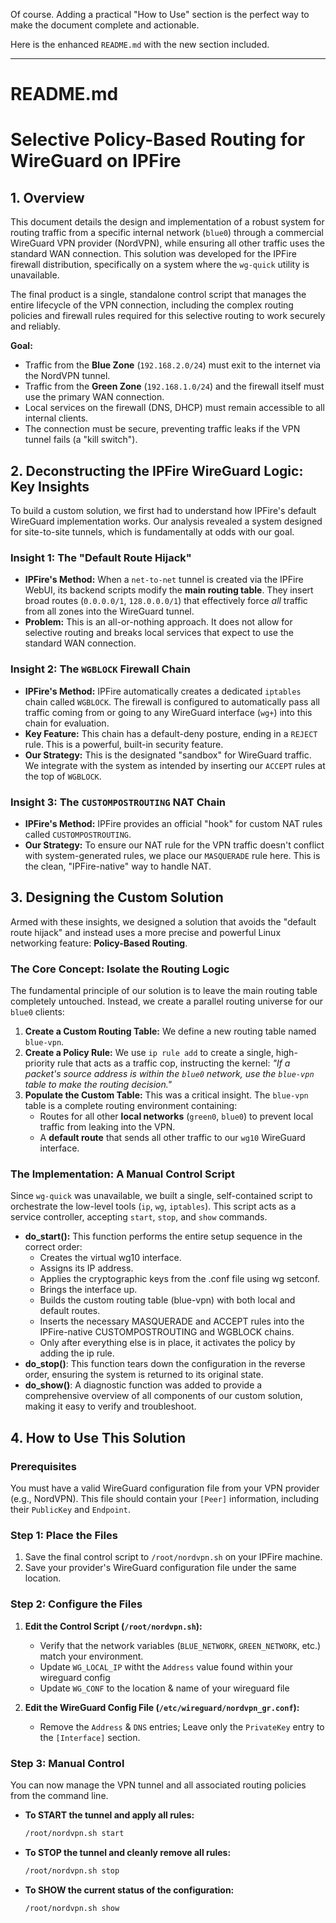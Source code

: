 Of course. Adding a practical "How to Use" section is the perfect way to make the document complete and actionable.

Here is the enhanced `README.md` with the new section included.

---

# README.md

# Selective Policy-Based Routing for WireGuard on IPFire

## 1. Overview

This document details the design and implementation of a robust system for routing traffic from a specific internal network (`blue0`) through a commercial WireGuard VPN provider (NordVPN), while ensuring all other traffic uses the standard WAN connection. This solution was developed for the IPFire firewall distribution, specifically on a system where the `wg-quick` utility is unavailable.

The final product is a single, standalone control script that manages the entire lifecycle of the VPN connection, including the complex routing policies and firewall rules required for this selective routing to work securely and reliably.

**Goal:**
-   Traffic from the **Blue Zone** (`192.168.2.0/24`) must exit to the internet via the NordVPN tunnel.
-   Traffic from the **Green Zone** (`192.168.1.0/24`) and the firewall itself must use the primary WAN connection.
-   Local services on the firewall (DNS, DHCP) must remain accessible to all internal clients.
-   The connection must be secure, preventing traffic leaks if the VPN tunnel fails (a "kill switch").

## 2. Deconstructing the IPFire WireGuard Logic: Key Insights

To build a custom solution, we first had to understand how IPFire's default WireGuard implementation works. Our analysis revealed a system designed for site-to-site tunnels, which is fundamentally at odds with our goal.

### Insight 1: The "Default Route Hijack"

-   **IPFire's Method:** When a `net-to-net` tunnel is created via the IPFire WebUI, its backend scripts modify the **main routing table**. They insert broad routes (`0.0.0.0/1`, `128.0.0.0/1`) that effectively force *all* traffic from all zones into the WireGuard tunnel.
-   **Problem:** This is an all-or-nothing approach. It does not allow for selective routing and breaks local services that expect to use the standard WAN connection.

### Insight 2: The `WGBLOCK` Firewall Chain

-   **IPFire's Method:** IPFire automatically creates a dedicated `iptables` chain called `WGBLOCK`. The firewall is configured to automatically pass all traffic coming from or going to any WireGuard interface (`wg+`) into this chain for evaluation.
-   **Key Feature:** This chain has a default-deny posture, ending in a `REJECT` rule. This is a powerful, built-in security feature.
-   **Our Strategy:** This is the designated "sandbox" for WireGuard traffic. We integrate with the system as intended by inserting our `ACCEPT` rules at the top of `WGBLOCK`.

### Insight 3: The `CUSTOMPOSTROUTING` NAT Chain

-   **IPFire's Method:** IPFire provides an official "hook" for custom NAT rules called `CUSTOMPOSTROUTING`.
-   **Our Strategy:** To ensure our NAT rule for the VPN traffic doesn't conflict with system-generated rules, we place our `MASQUERADE` rule here. This is the clean, "IPFire-native" way to handle NAT.

## 3. Designing the Custom Solution

Armed with these insights, we designed a solution that avoids the "default route hijack" and instead uses a more precise and powerful Linux networking feature: **Policy-Based Routing**.

### The Core Concept: Isolate the Routing Logic

The fundamental principle of our solution is to leave the main routing table completely untouched. Instead, we create a parallel routing universe for our `blue0` clients:

1.  **Create a Custom Routing Table:** We define a new routing table named `blue-vpn`.
2.  **Create a Policy Rule:** We use `ip rule add` to create a single, high-priority rule that acts as a traffic cop, instructing the kernel: *"If a packet's source address is within the `blue0` network, use the `blue-vpn` table to make the routing decision."*
3.  **Populate the Custom Table:** This was a critical insight. The `blue-vpn` table is a complete routing environment containing:
    -   Routes for all other **local networks** (`green0`, `blue0`) to prevent local traffic from leaking into the VPN.
    -   A **default route** that sends all other traffic to our `wg10` WireGuard interface.

### The Implementation: A Manual Control Script

Since `wg-quick` was unavailable, we built a single, self-contained script to orchestrate the low-level tools (`ip`, `wg`, `iptables`). This script acts as a service controller, accepting `start`, `stop`, and `show` commands.

* **do_start():** This function performs the entire setup sequence in the correct order:
    -   Creates the virtual wg10 interface.
    -   Assigns its IP address.
    -   Applies the cryptographic keys from the .conf file using wg setconf.
    -   Brings the interface up.
    -   Builds the custom routing table (blue-vpn) with both local and default routes.
    -   Inserts the necessary MASQUERADE and ACCEPT rules into the IPFire-native CUSTOMPOSTROUTING and WGBLOCK chains.
    -   Only after everything else is in place, it activates the policy by adding the ip rule.
* **do_stop()**: This function tears down the configuration in the reverse order, ensuring the system is returned to its original state.
* **do_show()**: A diagnostic function was added to provide a comprehensive overview of all components of our custom solution, making it easy to verify and troubleshoot.


## 4. How to Use This Solution

### Prerequisites

You must have a valid WireGuard configuration file from your VPN provider (e.g., NordVPN). This file should contain your `[Peer]` information, including their `PublicKey` and `Endpoint`.

### Step 1: Place the Files

1.  Save the final control script to `/root/nordvpn.sh` on your IPFire machine.
2.  Save your provider's WireGuard configuration file under the same location.

### Step 2: Configure the Files

1.  **Edit the Control Script (`/root/nordvpn.sh`):**
    -   Verify that the network variables (`BLUE_NETWORK`, `GREEN_NETWORK`, etc.) match your environment.
    -   Update `WG_LOCAL_IP` witht the `Address` value found within your wireguard config
    -   Update `WG_CONF` to the location & name of your wireguard file

2.  **Edit the WireGuard Config File (`/etc/wireguard/nordvpn_gr.conf`):**
    -   Remove the `Address` & `DNS` entries; Leave only the `PrivateKey` entry to the `[Interface]` section.

### Step 3: Manual Control

You can now manage the VPN tunnel and all associated routing policies from the command line.

-   **To START the tunnel and apply all rules:**
    ```bash
    /root/nordvpn.sh start
    ```

-   **To STOP the tunnel and cleanly remove all rules:**
    ```bash
    /root/nordvpn.sh stop
    ```

-   **To SHOW the current status of the configuration:**
    ```bash
    /root/nordvpn.sh show
    ```
